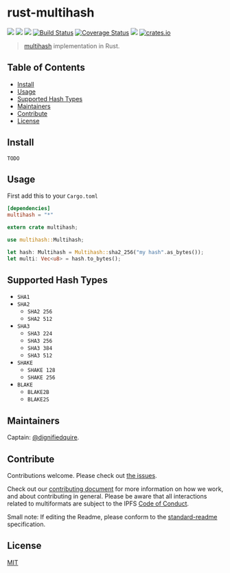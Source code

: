 # rust-multihash

[![](https://img.shields.io/badge/made%20by-Protocol%20Labs-blue.svg?style=flat-square)](http://ipn.io)
[![](https://img.shields.io/badge/project-multiformats-blue.svg?style=flat-square)](http://github.com/multiformats/multiformats)
[![](https://img.shields.io/badge/freenode-%23ipfs-blue.svg?style=flat-square)](http://webchat.freenode.net/?channels=%23ipfs)
[![Build Status](https://img.shields.io/travis/multiformats/rust-multihash/master.svg?style=flat-square)](https://travis-ci.org/multiformats/rust-multihash)
[![Coverage Status](https://coveralls.io/repos/multiformats/rust-multihash/badge.svg?style=flat-square&branch=master)](https://coveralls.io/r/multiformats/rust-multihash?branch=master)
[![](https://img.shields.io/badge/rust-docs-blue.svg?style=flat-square)](http://multiformats.github.io/rust-multihash/multihash/struct.Multihash.html)
[![crates.io](http://meritbadge.herokuapp.com/multihash?style=flat-square)](https://crates.io/crates/multihash)

> [multihash](https://github.com/multiformats/multihash) implementation in Rust.

## Table of Contents

- [Install](#install)
- [Usage](#usage)
- [Supported Hash Types](#supported-hash-types)
- [Maintainers](#maintainers)
- [Contribute](#contribute)
- [License](#license)

## Install

```
TODO
```

## Usage

First add this to your `Cargo.toml`

```toml
[dependencies]
multihash = "*"
```

```rust
extern crate multihash;

use multihash::Multihash;

let hash: Multihash = Multihash::sha2_256("my hash".as_bytes());
let multi: Vec<u8> = hash.to_bytes();
```

## Supported Hash Types

* `SHA1`
* `SHA2`
  * `SHA2 256`
  * `SHA2 512`
* `SHA3`
  * `SHA3 224`
  * `SHA3 256`
  * `SHA3 384`
  * `SHA3 512`
* `SHAKE`
  * `SHAKE 128`
  * `SHAKE 256`
* `BLAKE`
  * `BLAKE2B`
  * `BLAKE2S`

## Maintainers

Captain: [@dignifiedquire](https://github.com/dignifiedquire).

## Contribute

Contributions welcome. Please check out [the issues](https://github.com/multiformats/rust-multihash/issues).

Check out our [contributing document](https://github.com/multiformats/multiformats/blob/master/contributing.md) for more information on how we work, and about contributing in general. Please be aware that all interactions related to multiformats are subject to the IPFS [Code of Conduct](https://github.com/ipfs/community/blob/master/code-of-conduct.md).

Small note: If editing the Readme, please conform to the [standard-readme](https://github.com/RichardLitt/standard-readme) specification.


## License

[MIT](LICENSE)

